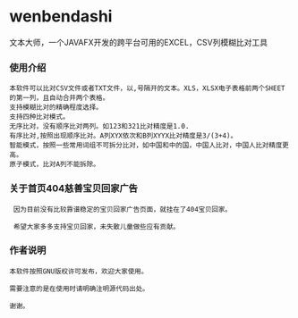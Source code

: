 # wenbendashi
文本大师，一个JAVAFX开发的跨平台可用的EXCEL，CSV列模糊比对工具

### 使用介绍
    本软件可以比对CSV文件或者TXT文件，以,号隔开的文本。XLS，XLSX电子表格前两个SHEET的第一列，且自动合并两个表格。
    支持模糊比对的精确程度选择。
    支持四种比对模式。
    无序比对，没有顺序比对两列。如123和321比对精度是1.0.
    有序比对,按照出现顺序比对。A列XYX依次和B列XYYX比对精度是3/(3+4)。
    智能模式，按照一些常用词组不可拆分比对，如中国和中的国，中国人比对，中国人比对精度更高。
    原子模式，比对A列不能拆除。
    
### 关于首页404慈善宝贝回家广告

     因为目前没有比较靠谱稳定的宝贝回家广告页面，就挂在了404宝贝回家。
     
     希望大家多多支持宝贝回家，未失散儿童做些应有贡献。

### 作者说明
    
    本软件按照GNU版权许可发布，欢迎大家使用。
    
    需要注意的是在使用时请明确注明源代码出处。
    
    谢谢。
